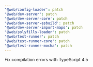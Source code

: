 ```yaml
---
'@web/config-loader': patch
'@web/dev-server': patch
'@web/dev-server-core': patch
'@web/dev-server-esbuild': patch
'@web/dev-server-import-maps': patch
'@web/polyfills-loader': patch
'@web/test-runner': patch
'@web/test-runner-core': patch
'@web/test-runner-mocha': patch
---
```


Fix compilation errors with TypeScript 4.5
